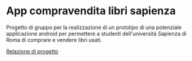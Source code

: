 # App compravendita libri sapienza

Progetto di gruppo per la realizzazione di un prototipo di una potenziale applicazione android per permettere a studenti dell'università Sapienza di Roma di comprare e vendere libri usati.


[Relazione di progetto](Relazione.pdf)
